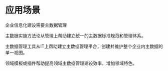 # 应用场景

企业信息化建设需要主数据管理

主数据实施方法论从管理上帮助建立统一的主数据标准规范和管理体系。

主数据管理工具从IT上帮助建立主数据管理平台，创建并维护整个企业内主数据的单一视图。

领域模板或插件帮助提高领域主数据管理建设效率，增加领域特色。